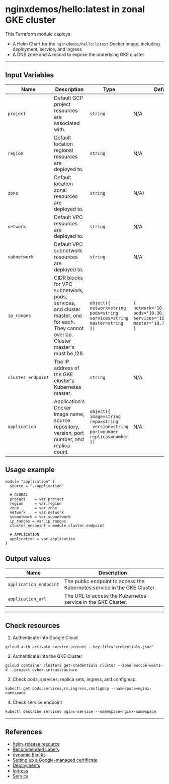 # nginxdemos/hello:latest in zonal GKE cluster
This Terraform module deploys
- A Helm Chart for the `nginxdemos/hello:latest` Docker image, including deployment, service, and ingress
- A DNS zone and A record to expose the underlying GKE cluster

---

## Input Variables
| Name | Description | Type | Default | Required |
|------|-------------|------|---------|----------|
| `project` | Default GCP project resources are associated with. | `string` | N/A | <span style="color: red">Required</span> |
| `region` | Default location regional resources are deployed to. | `string` | N/A | <span style="color: red">Required</span> |
| `zone` | Default location zonal resources are deployed to. | `string` | N/A/ | <span style="color: red">Required</span> |
| `network` | Default VPC resources are deployed to. | `string` | N/A | <span style="color: red">Required</span> |
| `subnetwork` | Default VPC subnetwork resources are deployed to. | `string` | N/A | <span style="color: red">Required</span> |
| `ip_ranges` | CIDR blocks for VPC subnetwork, pods, services, and cluster master, one for each. They cannot overlap. Cluster master's must be /28. | `object({`<br />`network=string`<br />`pods=string`<br />`services=string`<br />`master=string`<br />`})` | `{`<br />`network='10.10.0.0/16'`<br />`pods='10.30.0.0/16'`<br />`services='10.50.0.0/16'`<br />`master='10.70.0.0/28'`<br />`}` | <span style="color: green">Optional</span> |
| `cluster_endpoint` | The IP address of the GKE cluster's Kubernetes master. | `string` | N/A | <span style="color: red">Required</span> |
| `application` | Application's Docker image name, source repository, version, port number, and replica count. | `object({`<br />`image=string`<br />`repo=string`<br />` version=string`<br />`port=number`<br />`replicas=number`<br />`})` | N/A | <span style="color: red">Required</span> |

## Usage example
```hlc
module "application" {
  source = "./application"
  
  # GLOBAL
  project    = var.project
  region     = var.region
  zone       = var.zone
  network    = var.network
  subnetwork = var.subnetwork
  ip_ranges = var.ip_ranges
  cluster_endpoint = module.cluster.endpoint

  # APPLICATION
  application = var.application
}
```

## Output values
| Name | Description |
|------|-------------|
| `application_endpoint` | The public endpoint to access the Kubernetes service in the GKE Cluster. |
| `application_url` | The URL to access the Kubernetes service in the GKE Cluster. |

---

## Check resources
1. Authenticate into Google Cloud

`gcloud auth activate-service-account --key-file="credentials.json"`

2. Authenticate into the GKE Cluster

`gcloud container clusters get-credentials cluster --zone europe-west1-d --project evbox-infrastructure`

3. Check pods, services, replica sets, ingress, and configmap

`kubectl get pods,services,rs,ingress,configmap --namespace=nginx-namespace`

4. Check service endpoint

`kubectl describe services nginx-service --namespace=nginx-namespace`

---

## References
- [helm_release resource](https://registry.terraform.io/providers/hashicorp/helm/latest/docs/resources/release)
- [Recommended Labels](https://kubernetes.io/docs/concepts/overview/working-with-objects/common-labels/)
- [dynamic Blocks](https://www.terraform.io/language/expressions/dynamic-blocks)
- [Setting up a Google-managed certificate](https://cloud.google.com/kubernetes-engine/docs/how-to/managed-certs#setting_up_a_google-managed_certificate)
- [Deployments](https://kubernetes.io/docs/concepts/workloads/controllers/deployment/)
- [Ingress](https://kubernetes.io/docs/concepts/services-networking/ingress/)
- [Service](https://kubernetes.io/docs/concepts/services-networking/service/)